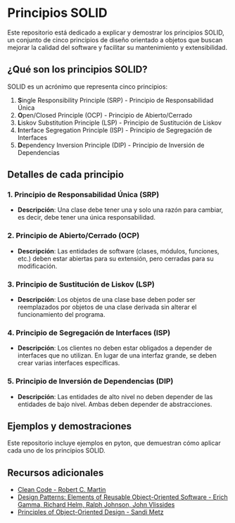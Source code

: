 # Principios SOLID

Este repositorio está dedicado a explicar y demostrar los principios SOLID, un conjunto de cinco principios de diseño orientado a objetos que buscan mejorar la calidad del software y facilitar su mantenimiento y extensibilidad. 

## ¿Qué son los principios SOLID?

SOLID es un acrónimo que representa cinco principios:

1. **S**ingle Responsibility Principle (SRP) - Principio de Responsabilidad Única
2. **O**pen/Closed Principle (OCP) - Principio de Abierto/Cerrado
3. **L**iskov Substitution Principle (LSP) - Principio de Sustitución de Liskov
4. **I**nterface Segregation Principle (ISP) - Principio de Segregación de Interfaces
5. **D**ependency Inversion Principle (DIP) - Principio de Inversión de Dependencias

## Detalles de cada principio

### 1. Principio de Responsabilidad Única (SRP)

- **Descripción**: Una clase debe tener una y solo una razón para cambiar, es decir, debe tener una única responsabilidad.

### 2. Principio de Abierto/Cerrado (OCP)

- **Descripción**: Las entidades de software (clases, módulos, funciones, etc.) deben estar abiertas para su extensión, pero cerradas para su modificación.

### 3. Principio de Sustitución de Liskov (LSP)

- **Descripción**: Los objetos de una clase base deben poder ser reemplazados por objetos de una clase derivada sin alterar el funcionamiento del programa.

### 4. Principio de Segregación de Interfaces (ISP)

- **Descripción**: Los clientes no deben estar obligados a depender de interfaces que no utilizan. En lugar de una interfaz grande, se deben crear varias interfaces específicas.

### 5. Principio de Inversión de Dependencias (DIP)

- **Descripción**: Las entidades de alto nivel no deben depender de las entidades de bajo nivel. Ambas deben depender de abstracciones.

## Ejemplos y demostraciones

Este repositorio incluye ejemplos en pyton, que demuestran cómo aplicar cada uno de los principios SOLID. 


## Recursos adicionales

- [Clean Code - Robert C. Martin](https://www.oreilly.com/library/view/clean-code-keeping/9780136083238/)
- [Design Patterns: Elements of Reusable Object-Oriented Software - Erich Gamma, Richard Helm, Ralph Johnson, John Vlissides](https://www.oreilly.com/library/view/design-patterns-elements/0201633612/)
- [Principles of Object-Oriented Design - Sandi Metz](https://sandi.met/p/POOD/)



